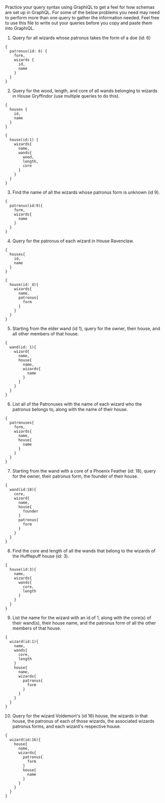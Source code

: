 Practice your query syntax using GraphiQL to get a feel for how schemas are set up in GraphQL. For some of the below problems you need may need to perform more than one query to gather the information needed. Feel free to use this file to write out your queries before you copy and paste them into GraphiQL.

1. Query for all wizards whose patronus takes the form of a doe (id: 6)
```
{
  patronus(id: 6) {
    form,
    wizards {
      id,
      name      
    }
  }
}

```

2. Query for the wood, length, and core of all wands belonging to wizards in House Gryffindor (use multiple queries to do this).
```
{
  houses {
    id,
    name
  }
}

{
  house(id:1) {
    wizards{
      name,
      wands{
        wood,
        length,
        core
      }
    }
  }
}

```

3. Find the name of all the wizards whose patronus form is unknown (id 9).
```
{
  patronus(id:9){
    form,
    wizards{
      name
    }
  }
}
```

4. Query for the patronus of each wizard in House Ravenclaw.
```
{
  houses{
    id,
    name
  }
}

{
  house(id: 4){
    wizards{
      name,
      patronus{
        form
      }
    }
  }
}

```

5. Starting from the elder wand (id 1), query for the owner, their house, and all other members of that house.
```
{
  wand(id: 1){
    wizard{
      name,
      house{
        name,
        wizards{
          name
        }
      }
    }   
  }
}
```


6. List all of the Patronuses with the name of each wizard who the patronus belongs to, along with the name of their house.
```
{
  patronuses{
    form,
    wizards{
      name,
      house{
        name
      }
    }   
  }
}
```

7. Starting from the wand with a core of a Phoenix Feather (id: 18), query for the owner, their patronus form, the founder of their house.
```
{
  wand(id:18){
    core,
    wizard{
      name,
      house{
        founder
      }
      patronus{
        form
      }
    }   
  }
}
```

8. Find the core and length of all the wands that belong to the wizards of the Hufflepuff house (id: 3).
```
{
  house(id:3){
    name,
    wizards{
      wands{
        core,
        length
      }
    }   
  }
}
```

9. List the name for the wizard with an id of 1, along with the core(s) of their wand(s), their house name, and the patronus form of all the other members of that house.
```
{
  wizard(id:1){
    name,
    wands{
      core,
      length
    }
    house{
      name,
      wizards{
        patronus{
          form
        }   
      }
    }
  }
}
```


10. Query for the wizard Voldemort's (id 16) house, the wizards in that house, the patronus of each of those wizards, the associated wizards patronus forms, and each wizard's respective house.
```
{
  wizard(id:16){
    house{
      name,
      wizards{
        patronus{
          form
        }
        house{
          name
        }
      }
    }
  }
}
```
